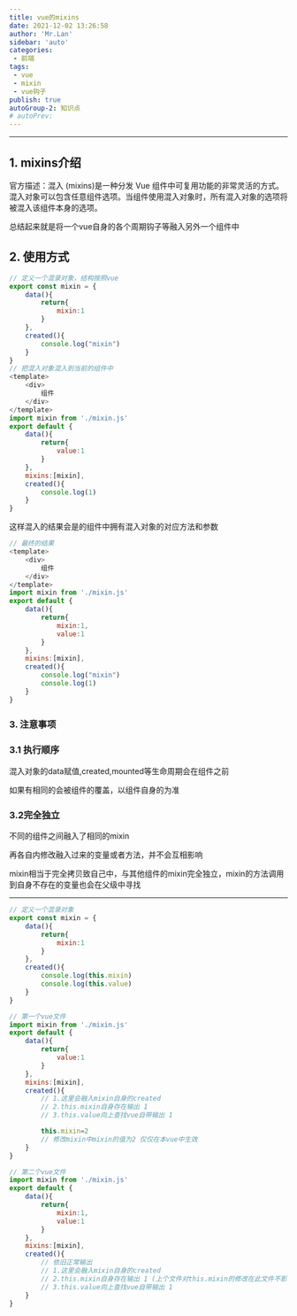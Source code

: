 ```yaml
---
title: vue的mixins
date: 2021-12-02 13:26:58
author: 'Mr.Lan'
sidebar: 'auto'
categories: 
 - 前端
tags: 
 - vue
 - mixin
 - vue钩子
publish: true
autoGroup-2: 知识点
# autoPrev:
---
```


<!-- more -->
***

## **1. mixins介绍**
官方描述：混入 (mixins)是一种分发 Vue 组件中可复用功能的非常灵活的方式。混入对象可以包含任意组件选项。当组件使用混入对象时，所有混入对象的选项将被混入该组件本身的选项。

总结起来就是将一个vue自身的各个周期钩子等融入另外一个组件中

## **2. 使用方式**
``` js
// 定义一个混录对象，结构按照vue
export const mixin = {
    data(){
        return{
            mixin:1
        }
    },
    created(){
        console.log("mixin")
    }
}
// 把混入对象混入到当前的组件中
<template>
    <div>
        组件
    </div>
</template>
import mixin from './mixin.js'
export default {
    data(){
        return{
            value:1
        }
    },
    mixins:[mixin],
    created(){
        console.log(1)
    }
}
```
这样混入的结果会是的组件中拥有混入对象的对应方法和参数
``` js
// 最终的结果
<template>
    <div>
        组件
    </div>
</template>
import mixin from './mixin.js'
export default {
    data(){
        return{
            mixin:1,
            value:1
        }
    },
    mixins:[mixin],
    created(){
        console.log("mixin")
        console.log(1)
    }
}
```
### **3. 注意事项**

### 3.1 执行顺序
混入对象的data赋值,created,mounted等生命周期会在组件之前

如果有相同的会被组件的覆盖，以组件自身的为准

### 3.2完全独立
不同的组件之间融入了相同的mixin

再各自内修改融入过来的变量或者方法，并不会互相影响

mixin相当于完全拷贝致自己中，与其他组件的mixin完全独立，mixin的方法调用到自身不存在的变量也会在父级中寻找

---

``` js
// 定义一个混录对象
export const mixin = {
    data(){
        return{
            mixin:1
        }
    },
    created(){
        console.log(this.mixin)
        console.log(this.value)
    }
}

// 第一个vue文件
import mixin from './mixin.js'
export default {
    data(){
        return{
            value:1
        }
    },
    mixins:[mixin],
    created(){
        // 1.这里会融入mixin自身的created
        // 2.this.mixin自身存在输出 1
        // 3.this.value向上查找vue自带输出 1

        this.mixin=2
        // 修改mixin中mixin的值为2 仅仅在本vue中生效
    }
}

// 第二个vue文件
import mixin from './mixin.js'
export default {
    data(){
        return{
            mixin:1,
            value:1
        }
    },
    mixins:[mixin],
    created(){
        // 依旧正常输出
        // 1.这里会融入mixin自身的created
        // 2.this.mixin自身存在输出 1 (上个文件对this.mixin的修改在此文件不影响)
        // 3.this.value向上查找vue自带输出 1
    }
}
```